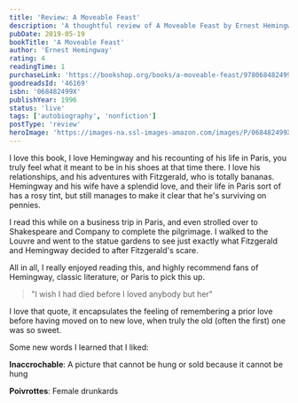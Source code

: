 ```yaml
---
title: 'Review: A Moveable Feast'
description: 'A thoughtful review of A Moveable Feast by Ernest Hemingway'
pubDate: 2019-05-19
bookTitle: 'A Moveable Feast'
author: 'Ernest Hemingway'
rating: 4
readingTime: 1
purchaseLink: 'https://bookshop.org/books/a-moveable-feast/9780684824994'
goodreadsId: '46169'
isbn: '068482499X'
publishYear: 1996
status: 'live'
tags: ['autobiography', 'nonfiction']
postType: 'review'
heroImage: 'https://images-na.ssl-images-amazon.com/images/P/068482499X.01.L.jpg'
---
```


I love this book, I love Hemingway and his recounting of his life in Paris, you truly feel what it meant to be in his shoes at that time there. I love his relationships, and his adventures with Fitzgerald, who is totally bananas. Hemingway and his wife have a splendid love, and their life in Paris sort of has a rosy tint, but still manages to make it clear that he's surviving on pennies.

I read this while on a business trip in Paris, and even strolled over to Shakespeare and Company to complete the pilgrimage. I walked to the Louvre and went to the statue gardens to see just exactly what Fitzgerald and Hemingway decided to after Fitzgerald's scare. 

All in all, I really enjoyed reading this, and highly recommend fans of Hemingway, classic literature, or Paris to pick this up. 

> "I wish I had died before I loved anybody but her"

I love that quote, it encapsulates the feeling of remembering a prior love before having moved on to new love, when truly the old (often the first) one was so sweet.

Some new words I learned that I liked:

**Inaccrochable**: A picture that cannot be hung or sold because it cannot be hung

**Poivrottes**: Female drunkards